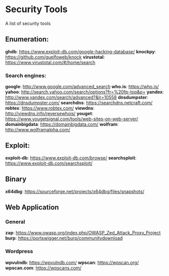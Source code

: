 # Security Tools
A list of security tools

## Enumeration:
**ghdb**: https://www.exploit-db.com/google-hacking-database/
**knockpy**: https://github.com/guelfoweb/knock
**virustotal**: https://www.virustotal.com/#/home/search

### Search engines:
**google**: http://www.google.com/advanced_search
**who.is**: https://who.is/
**yahoo**: http://search.yahoo.com/search/options?fr=%20fp-top&p=
**yandex**: http://www.yandex.com/search/advanced?&lr=10558
**dnsdumpster**: https://dnsdumpster.com/
**searchdns**: https://searchdns.netcraft.com/
**robtex**: https://www.robtex.com/
**viewdns**: http://viewdns.info/reversewhois/
**youget**: https://www.yougetsignal.com/tools/web-sites-on-web-server/
**domainbigdata**: https://domainbigdata.com/
**wolfram**: http://www.wolframalpha.com/

## Exploit:
**exploit-db**: https://www.exploit-db.com/browse/
**searchsploit**: https://www.exploit-db.com/searchsploit/

## Binary
**x64dbg**: https://sourceforge.net/projects/x64dbg/files/snapshots/

## Web Application
### General
**zap**: https://www.owasp.org/index.php/OWASP_Zed_Attack_Proxy_Project
**burp**: https://portswigger.net/burp/communitydownload

### Wordpress
**wpvulndb**: https://wpvulndb.com/
**wpscan**: https://wpscan.org/
**wpscan.com**: https://wpscans.com/



